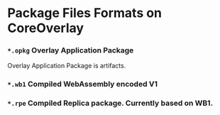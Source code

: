 # Package Files Formats on CoreOverlay

### `*.opkg` Overlay Application Package

Overlay Application Package is artifacts.
 
### `*.wb1` Compiled WebAssembly encoded V1

### `*.rpe` Compiled Replica package. Currently based on WB1.

